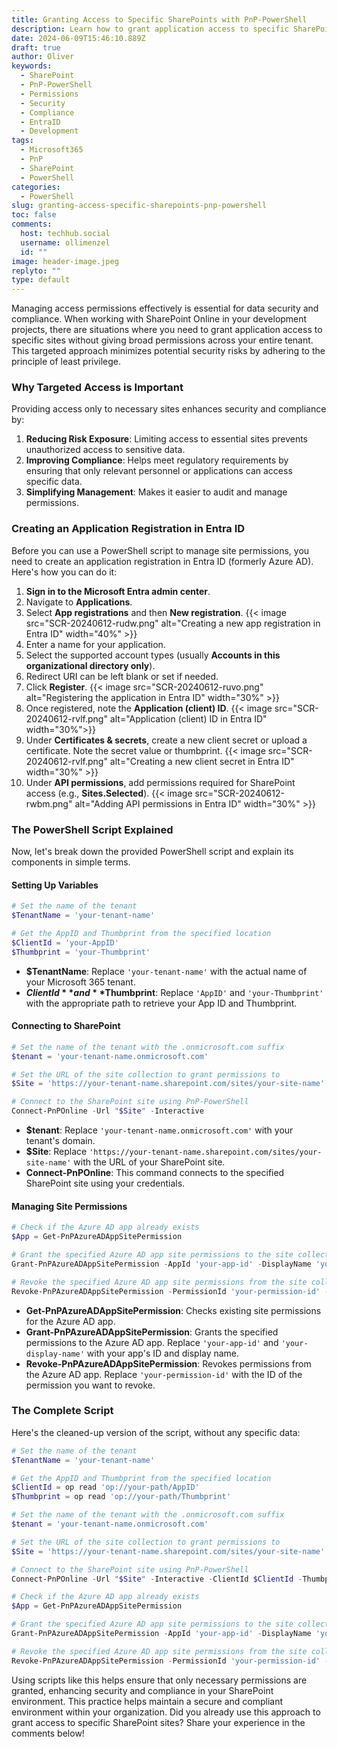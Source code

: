 ```yaml
---
title: Granting Access to Specific SharePoints with PnP-PowerShell
description: Learn how to grant application access to specific SharePoint sites using PnP-PowerShell for enhanced security and compliance in your development projects.
date: 2024-06-09T15:46:10.889Z
draft: true
author: Oliver
keywords:
  - SharePoint
  - PnP-PowerShell
  - Permissions
  - Security
  - Compliance
  - EntraID
  - Development
tags:
  - Microsoft365
  - PnP
  - SharePoint
  - PowerShell
categories:
  - PowerShell
slug: granting-access-specific-sharepoints-pnp-powershell
toc: false
comments:
  host: techhub.social
  username: ollimenzel
  id: ""
image: header-image.jpeg
replyto: ""
type: default
---
```


Managing access permissions effectively is essential for data security and compliance. When working with SharePoint Online in your development projects, there are situations where you need to grant application access to specific sites without giving broad permissions across your entire tenant. 
This targeted approach minimizes potential security risks by adhering to the principle of least privilege.

### Why Targeted Access is Important

Providing access only to necessary sites enhances security and compliance by:
1. **Reducing Risk Exposure**: Limiting access to essential sites prevents unauthorized access to sensitive data.
2. **Improving Compliance**: Helps meet regulatory requirements by ensuring that only relevant personnel or applications can access specific data.
3. **Simplifying Management**: Makes it easier to audit and manage permissions.

### Creating an Application Registration in Entra ID

Before you can use a PowerShell script to manage site permissions, you need to create an application registration in Entra ID (formerly Azure AD). Here's how you can do it:

1. **Sign in to the Microsoft Entra admin center**.
2. Navigate to **Applications**.
3. Select **App registrations** and then **New registration**.
{{< image src="SCR-20240612-rudw.png" alt="Creating a new app registration in Entra ID" width="40%" >}}
4. Enter a name for your application.
5. Select the supported account types (usually **Accounts in this organizational directory only**).
6. Redirect URI can be left blank or set if needed.
7. Click **Register**.
{{< image src="SCR-20240612-ruvo.png" alt="Registering the application in Entra ID" width="30%" >}}
8. Once registered, note the **Application (client) ID**.
{{< image src="SCR-20240612-rvlf.png" alt="Application (client) ID in Entra ID" width="30%">}}
9. Under **Certificates & secrets**, create a new client secret or upload a certificate. Note the secret value or thumbprint.
{{< image src="SCR-20240612-rvlf.png" alt="Creating a new client secret in Entra ID" width="30%" >}}
10. Under **API permissions**, add permissions required for SharePoint access (e.g., **Sites.Selected**).
{{< image src="SCR-20240612-rwbm.png" alt="Adding API permissions in Entra ID" width="30%" >}}

### The PowerShell Script Explained

Now, let's break down the provided PowerShell script and explain its components in simple terms.

#### Setting Up Variables

```powershell
# Set the name of the tenant
$TenantName = 'your-tenant-name'

# Get the AppID and Thumbprint from the specified location
$ClientId = 'your-AppID'
$Thumbprint = 'your-Thumbprint'
```

- **$TenantName**: Replace `'your-tenant-name'` with the actual name of your Microsoft 365 tenant.
- **$ClientId** and **$Thumbprint**: Replace `'AppID'` and `'your-Thumbprint'` with the appropriate path to retrieve your App ID and Thumbprint.

#### Connecting to SharePoint

```powershell
# Set the name of the tenant with the .onmicrosoft.com suffix
$tenant = 'your-tenant-name.onmicrosoft.com'

# Set the URL of the site collection to grant permissions to
$Site = 'https://your-tenant-name.sharepoint.com/sites/your-site-name'

# Connect to the SharePoint site using PnP-PowerShell
Connect-PnPOnline -Url "$Site" -Interactive
```

- **$tenant**: Replace `'your-tenant-name.onmicrosoft.com'` with your tenant's domain.
- **$Site**: Replace `'https://your-tenant-name.sharepoint.com/sites/your-site-name'` with the URL of your SharePoint site.
- **Connect-PnPOnline**: This command connects to the specified SharePoint site using your credentials.

#### Managing Site Permissions

```powershell
# Check if the Azure AD app already exists
$App = Get-PnPAzureADAppSitePermission

# Grant the specified Azure AD app site permissions to the site collection
Grant-PnPAzureADAppSitePermission -AppId 'your-app-id' -DisplayName 'your-display-name' -Permissions Write

# Revoke the specified Azure AD app site permissions from the site collection
Revoke-PnPAzureADAppSitePermission -PermissionId 'your-permission-id' -Force
```

- **Get-PnPAzureADAppSitePermission**: Checks existing site permissions for the Azure AD app.
- **Grant-PnPAzureADAppSitePermission**: Grants the specified permissions to the Azure AD app. Replace `'your-app-id'` and `'your-display-name'` with your app's ID and display name.
- **Revoke-PnPAzureADAppSitePermission**: Revokes permissions from the Azure AD app. Replace `'your-permission-id'` with the ID of the permission you want to revoke.

### The Complete Script

Here's the cleaned-up version of the script, without any specific data:

```powershell
# Set the name of the tenant
$TenantName = 'your-tenant-name'

# Get the AppID and Thumbprint from the specified location
$ClientId = op read 'op://your-path/AppID'
$Thumbprint = op read 'op://your-path/Thumbprint'

# Set the name of the tenant with the .onmicrosoft.com suffix
$tenant = 'your-tenant-name.onmicrosoft.com'

# Set the URL of the site collection to grant permissions to
$Site = 'https://your-tenant-name.sharepoint.com/sites/your-site-name'

# Connect to the SharePoint site using PnP-PowerShell
Connect-PnPOnline -Url "$Site" -Interactive -ClientId $ClientId -Thumbprint $Thumbprint -Tenant $tenant

# Check if the Azure AD app already exists
$App = Get-PnPAzureADAppSitePermission

# Grant the specified Azure AD app site permissions to the site collection
Grant-PnPAzureADAppSitePermission -AppId 'your-app-id' -DisplayName 'your-display-name' -Permissions Write

# Revoke the specified Azure AD app site permissions from the site collection
Revoke-PnPAzureADAppSitePermission -PermissionId 'your-permission-id' -Force
```

Using scripts like this helps ensure that only necessary permissions are granted, enhancing security and compliance in your SharePoint environment. This practice helps maintain a secure and compliant environment within your organization.
Did you already use this approach to grant access to specific SharePoint sites? Share your experience in the comments below!